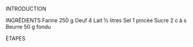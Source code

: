 INTRODUCTION







INGRÉDIENTS
Farine 250 g
Oeuf 4
Lait ½ litres
Sel 1 pincée
Sucre 2 c à s
Beurre 50 g fondu




ÉTAPES